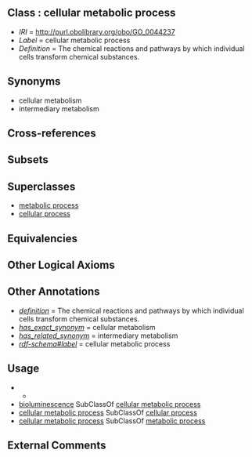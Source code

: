 
## Class : cellular metabolic process

 * *IRI* = http://purl.obolibrary.org/obo/GO_0044237
 * *Label* = cellular metabolic process
 * *Definition* = The chemical reactions and pathways by which individual cells transform chemical substances.

## Synonyms

 * cellular metabolism
 * intermediary metabolism

## Cross-references


## Subsets


## Superclasses

 * [metabolic process](../../GO/52/GO_0008152.md)
 * [cellular process](../../GO/87/GO_0009987.md)

## Equivalencies


## Other Logical Axioms


## Other Annotations

 * *[definition](../../IAO/15/IAO_0000115.md)* = The chemical reactions and pathways by which individual cells transform chemical substances.
 * *[has_exact_synonym](../../ym/oboInOwl#hasExactSynonym.md)* = cellular metabolism
 * *[has_related_synonym](../../ym/oboInOwl#hasRelatedSynonym.md)* = intermediary metabolism
 * *[rdf-schema#label](../../el/rdf-schema#label.md)* = cellular metabolic process

## Usage

 * -
 * [bioluminescence](../../GO/18/GO_0008218.md) SubClassOf [cellular metabolic process](../../GO/37/GO_0044237.md)
 * [cellular metabolic process](../../GO/37/GO_0044237.md) SubClassOf [cellular process](../../GO/87/GO_0009987.md)
 * [cellular metabolic process](../../GO/37/GO_0044237.md) SubClassOf [metabolic process](../../GO/52/GO_0008152.md)

## External Comments


